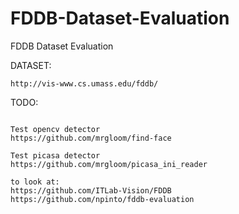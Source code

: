 # FDDB-Dataset-Evaluation
FDDB Dataset Evaluation

DATASET:
~~~
http://vis-www.cs.umass.edu/fddb/
~~~

TODO:
~~~

Test opencv detector 
https://github.com/mrgloom/find-face

Test picasa detector
https://github.com/mrgloom/picasa_ini_reader

to look at:
https://github.com/ITLab-Vision/FDDB
https://github.com/npinto/fddb-evaluation

~~~


